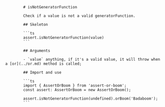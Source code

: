             # isNotGeneratorFunction

            Check if a value is not a valid generatorFunction.

            ## Skeleton

            ```ts
            assert.isNotGeneratorFunction(value)
            ```

            ## Arguments

            - `value` anything, if it's a valid value, it will throw when a [or](../or.md) method is called;

            ## Import and use

            ```ts
            import { AssertOrBoom } from 'assert-or-boom';
            const assert: AssertOrBoom = new AssertOrBoom();

            assert.isNotGeneratorFunction(undefined).orBoom('Badaboom');
            ```
